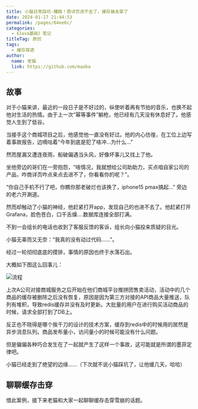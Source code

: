 ```yaml
---
title: 小猫日常踩坑-糟糕！商详页进不去了，缓存被击穿了
date: 2024-01-17 21:44:53
permalink: /pages/64ee6c/
categories:
  - 《Java基础》笔记
titleTag: 原创    
tags:
  - 缓存穿透
author: 
  name: 老猫
  link: https://github.com/maoba
---
```

## 故事
对于小猫来讲，最近的一段日子是不好过的，纵使听着再有节拍的音乐，也换不起他对生活的热情。由于上一次“幂等事件”躺枪，他已经有几天没有休息好了。他感觉人生到了低谷。

当接手这个商城项目之后，他感觉他一直没有好过。他的内心彷徨，在工位上边写着事故报告，边嘀咕着“今年到底是犯了啥冲...为什么...”

然而屋漏又遭连夜雨，船破偏遇当头风，好像坏事儿又找上了他。

坐他旁边的哥们在一旁抱怨，“啥情况，我就想给公司助助力，买点咱自家公司的产品，咋商详页咋点来点去进不了，你看看你的呢？”。

“你自己手机不行了吧，你瞧你那老破烂也该换了，iphone15 pmax搞起...” 旁边的老六开涮道。

然而却触动了小猫的神经，他赶紧打开app，发现自己的也进不去了。他赶紧打开Grafana，脸色苍白，口干舌燥....数据库连接全部打满。

不到一会组长的电话也收到了客服反馈的客诉，组长向小猫投来质疑的目光。

小猫无辜而又无奈：“我真的没有动过代码......”。

经过一轮彻彻底底的摸排，事情的原因也终于水落石出。

<!-- more -->

大概如下图这么回事儿：

![流程](https://cdn.ktdaddy.com/architecture/cache/cache_miss.png)

上次A公司对接商城服务之后开始在他们商城平台推拼团售卖活动，活动中的几个商品的缓存被删除之后没有恢复，原因是因为第三方对接的API商品大量推送，队列有堆积，导致redis缓存并没有及时更新。大批量的用户在进行购买活动商品的时候，请求全部打到了DB上。

反正也不晓得是哪个挨千刀的设计的技术方案，缓存到redis中的时候用的居然是异步消息队列。商品发布量小，访问量小的时候可能没有什么问题。

但是偏偏各种巧合发生在了一起就产生了这样一个事故，这可能就是所谓的墨菲定律吧。

小猫已经走到了绝望的边缘......（下次就不说小猫踩坑了，让他缓几天，哈哈）

## 聊聊缓存击穿
借此案例，接下来老猫和大家一起聊聊缓存击穿雪崩的话题。





